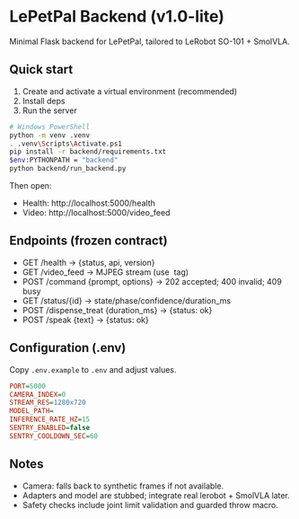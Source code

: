 # LePetPal Backend (v1.0-lite)

Minimal Flask backend for LePetPal, tailored to LeRobot SO-101 + SmolVLA.

## Quick start

1) Create and activate a virtual environment (recommended)
2) Install deps
3) Run the server

```bash
# Windows PowerShell
python -m venv .venv
. .venv\Scripts\Activate.ps1
pip install -r backend/requirements.txt
$env:PYTHONPATH = "backend"
python backend/run_backend.py
```

Then open:
- Health: http://localhost:5000/health
- Video:  http://localhost:5000/video_feed

## Endpoints (frozen contract)
- GET /health → {status, api, version}
- GET /video_feed → MJPEG stream (use <img> tag)
- POST /command {prompt, options} → 202 accepted; 400 invalid; 409 busy
- GET /status/{id} → state/phase/confidence/duration_ms
- POST /dispense_treat {duration_ms} → {status: ok}
- POST /speak {text} → {status: ok}

## Configuration (.env)
Copy `.env.example` to `.env` and adjust values.

```ini
PORT=5000
CAMERA_INDEX=0
STREAM_RES=1280x720
MODEL_PATH=
INFERENCE_RATE_HZ=15
SENTRY_ENABLED=false
SENTRY_COOLDOWN_SEC=60
```

## Notes
- Camera: falls back to synthetic frames if not available.
- Adapters and model are stubbed; integrate real lerobot + SmolVLA later.
- Safety checks include joint limit validation and guarded throw macro.
